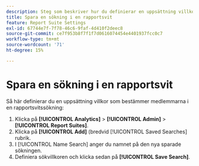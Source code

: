 ```yaml
---
description: Steg som beskriver hur du definierar en uppsättning villkor som bestämmer medlemmarna i en rapportsvitssökning.
title: Spara en sökning i en rapportsvit
feature: Report Suite Settings
exl-id: 67744e7f-7f78-46c6-9faf-4d410f2deec8
source-git-commit: ce7f953b8f7f1f7d0616074454e4401937fcc0c7
workflow-type: tm+mt
source-wordcount: '71'
ht-degree: 15%

---
```


# Spara en sökning i en rapportsvit

Så här definierar du en uppsättning villkor som bestämmer medlemmarna i en rapportsvitssökning:

1. Klicka på **[!UICONTROL Analytics]** > **[!UICONTROL Admin]** > **[!UICONTROL Report Suites]**.
1. Klicka på **[!UICONTROL Add]** (bredvid [!UICONTROL Saved Searches] rubrik.
1. I [!UICONTROL Name Search] anger du namnet på den nya sparade sökningen.
1. Definiera sökvillkoren och klicka sedan på **[!UICONTROL Save Search]**.

